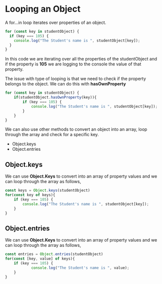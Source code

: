 # Looping an Object
A for...in loop iterates over properties of an object.

```javascript
for (const key in studentObject) {
  if (key === 105) {
    console.log("The Student's name is ", studentObject[key]);
  }
}
```
In this code we are iterating over all the properties of the studentObject and if the property is __105__ we are logging to the console the value of that property.

The issue with type of looping is that we need to check if the property belongs to the object. We can do this with **hasOwnProperty**
```javascript
for (const key in studentObject) {
	if(studentObject.hasOwnProperty(key)){
		if (key === 105) {
    		console.log("The Student's name is ", studentObject[key]);
  		}
	}
}
```

We can also use other methods to convert an object into an array, loop through the array and check for a specific key.
- Object.keys
- Object.entries

## Object.keys
We can use **Object.Keys** to convert into an array of property values and we can loop through the array as follows,
```javascript
const keys = Object.keys(studentObject)
for(const key of keys){
	if (key === 105) {
		console.log("The Student's name is ", studentObject[key]);
	}
}
```

## Object.entries
We can use **Object.Keys** to convert into an array of property values and we can loop through the array as follows,
```javascript
const entries = Object.entries(studentObject)
for(const [key, value] of keys){
	if (key === 105) {
    		console.log("The Student's name is ", value);
  	}
}
```
